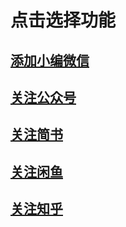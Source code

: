 # 点击选择功能

## [添加小编微信](./image/个人微信二维码.jpg)
## [关注公众号](./image/公众号.jpg)
## [关注简书](https://www.jianshu.com/u/c8f7195a5085)
## [关注闲鱼](https://m.tb.cn/h.5r2qnZY?tk=JhuXWRCGwj4)
## [关注知乎](https://www.zhihu.com/people/hao-jie-94-75)
